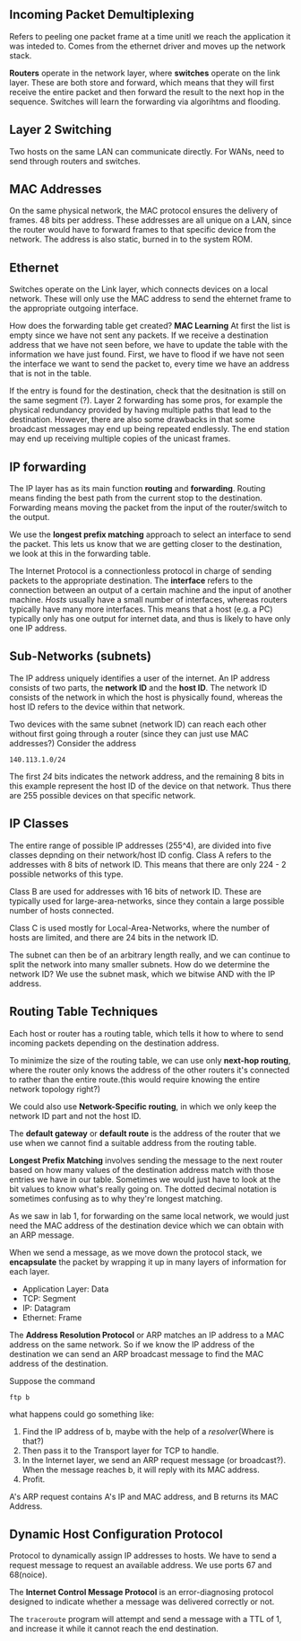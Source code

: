 ## Incoming Packet Demultiplexing
Refers to peeling one packet frame at a time
unitl we reach the application it was inteded to.
Comes from the ethernet driver and moves up the network stack.

**Routers** operate in the network layer, where **switches** operate 
on the link layer. These are both store and forward, which means that they
will first receive the entire packet and then forward the result to the 
next hop in the sequence. Switches will learn the forwarding 
via algorihtms and flooding.

## Layer 2 Switching
Two hosts on the same LAN can communicate directly.
For WANs, need to send through routers and switches.

## MAC Addresses
On the same physical network, the MAC protocol ensures the delivery of frames.
48 bits per address.
These addresses are all unique on a LAN, since the router would have to forward
frames to that specific device from the network.
The address is also static, burned in to the system ROM.


## Ethernet 
Switches operate on the Link layer, which connects devices on a local network.
These will only use the MAC address to send the ehternet frame to the 
appropriate outgoing interface.

How does the forwarding table get created? **MAC Learning**
At first the list is empty since we have not sent any packets.
If we receive a destination address that we have not seen before, we have to 
update the table with the information we have just found.
First, we have to flood if we have not seen the interface we want to send the 
packet to,  every time we have an address that is not in the table.

If the entry is found for the destination, check that the desitnation is still
on the same segment (?).
Layer 2 forwarding has some pros, for example the physical redundancy provided
by having multiple paths that lead to the destination. 
However, there are also some drawbacks in that some broadcast messages may end up 
being repeated endlessly. 
The end station may end up receiving multiple copies of the unicast frames.

## IP forwarding
The IP layer has as its main function **routing** and **forwarding**.
Routing means finding the best path from the current stop to the destination.
Forwarding means moving the packet from the input of the router/switch to the
output.

We use the **longest prefix matching** approach to select an interface to send the 
packet.
This lets us know that we are getting closer to the destination, we look at this
in the forwarding table.

The Internet Protocol is a connectionless protocol in charge of sending 
packets to the appropriate destination.
The **interface** refers to the connection between an output of a certain 
machine and the input of another machine.
*Hosts* usually have a small number of interfaces, whereas routers typically 
have many more interfaces.
This means that a host (e.g. a PC) typically only has one output for internet
data, and thus is likely to have only one IP address.

## Sub-Networks (subnets)
The IP address uniquely identifies a user of the internet. 
An IP address consists of two parts, the **network ID** and the 
**host ID**. The network ID consists of the network in which the host is
physically found, whereas the host ID refers to the device within that network.

Two devices with the same subnet (network ID) can reach each other without 
first going through a router (since they can just use MAC addresses?)
Consider the address 
```
140.113.1.0/24
```
The first *24* bits indicates the network address, and the remaining 8 bits 
in this example represent the host ID of the device on that network.
Thus there are 255 possible devices on that specific network.

## IP Classes
The entire range of possible IP addresses (255^4), are divided into five 
classes depnding on their network/host ID config.
Class A refers to the addresses with 8 bits of network ID. This means that there
are only 224 - 2 possible networks of this type.

Class B are used for addresses with 16 bits of network ID. These are typically
used for large-area-networks, since they contain a large possible number of 
hosts connected.

Class C is used mostly for Local-Area-Networks, where the number of hosts are
limited, and there are 24 bits in the network ID.

The subnet can then be of an arbitrary length really, and we can continue to 
split the network into many smaller subnets.
How do we determine the network ID? We use the subnet mask, which we bitwise
AND with the IP address.

## Routing Table Techniques
Each host or router has a routing table, which tells it how to where to 
send incoming packets depending on the destination address.

To minimize the size of the routing table, we can use only **next-hop routing**,
where the router only knows the address of the other routers it's 
connected to rather than the entire route.(this would require knowing the 
entire network topology right?)

We could also use **Network-Specific routing**, in which we only keep 
the network ID part and not the host ID.

The **default gateway** or **default route** is the address of the router
that we use when we cannot find a suitable address from the routing table.

**Longest Prefix Matching** involves sending the message to the next
router based on how many values of the destination address match with those 
entries we have in our table.
Sometimes we would just have to look at the bit values to know what's really
going on. The dotted decimal notation is sometimes confusing as to why
they're longest matching.

As we saw in lab 1, for forwarding on the same local network, we would just need
the MAC address of the destination device which we can obtain with 
an ARP message.

When we send a message, as we move down the protocol stack, we **encapsulate** the
packet by wrapping it up in many layers of information for each layer. 
- Application Layer: Data
- TCP: Segment
- IP: Datagram
- Ethernet: Frame

The **Address Resolution Protocol** or ARP matches an IP address to a MAC address
on the same network. So if we know the IP address of the destination we can send
an ARP broadcast message to find the MAC address of the destination. 

Suppose the command
```shell
ftp b
```
what happens could go something like:
1. Find the IP address  of b, maybe with the help of a *resolver*(Where is that?)
2. Then pass it to the Transport layer for TCP to handle.
3. In the Internet layer, we send an ARP request message (or broadcast?). 
When the message reaches b, it will reply with its MAC address.
4. Profit.

A's ARP request contains A's IP and MAC address, and B  returns its MAC Address.

## Dynamic Host Configuration Protocol
Protocol to dynamically assign IP addresses to hosts.
We have to send a request message to request an available address.
We use ports 67 and 68(noice).

The **Internet Control Message Protocol** is an error-diagnosing protocol
designed to indicate whether a message was delivered correctly or not.

The `traceroute` program will attempt and send a message with a TTL of 1,
and increase it while it cannot reach the end destination.

